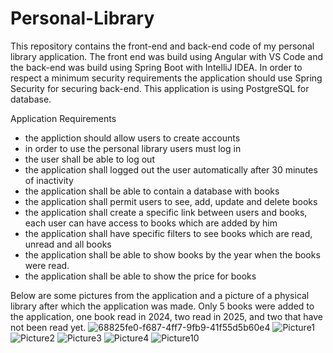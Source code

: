 # Personal-Library

This repository contains the front-end and back-end code of my personal library application. 
The front end was build using Angular with VS Code and the back-end was build using Spring Boot with IntelliJ IDEA. 
In order to respect a minimum security requirements the application should use Spring Security for securing back-end. 
This application is using PostgreSQL for database.

Application Requirements

- the appliction should allow users to create accounts
- in order to use the personal library users must log in
- the user shall be able to log out
- the application shall logged out the user automatically after 30 minutes of inactivity
- the application shall be able to contain a database with books 
- the application shall permit users to see, add, update and delete books
- the application shall create a specific link between users and books, each user can have access to books which are added by him
- the application shall have specific filters to see books which are read, unread and all books
- the application shall be able to show books by the year when the books were read.
- the application shall be able to show the price for books

Below are some pictures from the application and a picture of a physical library after which the application was made.
Only 5 books were added to the application, one book read in 2024, two read in 2025, and two that have not been read yet.
![68825fe0-f687-4ff7-9fb9-41f55d5b60e4](https://github.com/user-attachments/assets/e2310a4c-6698-4d59-98a1-c8be04d2ace9)
![Picture1](https://github.com/user-attachments/assets/c10d2dfc-3d9d-4583-aa17-26108fb5aa68)
![Picture2](https://github.com/user-attachments/assets/0d6f1f57-afbd-4e6c-b32d-c887dd6a65f4)
![Picture3](https://github.com/user-attachments/assets/b508429f-dc5b-421e-899f-5a77714f6732)
![Picture4](https://github.com/user-attachments/assets/c34f4629-0a33-460f-9ed8-c9f93a68fd89)
![Picture10](https://github.com/user-attachments/assets/2d5acc9b-3a4b-4cb5-aa1f-275c1a481d00)
